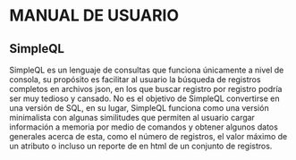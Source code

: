 # MANUAL DE USUARIO 
## SimpleQL
SimpleQL es un lenguaje de consultas que funciona únicamente a nivel de consola, su propósito es facilitar al usuario la búsqueda de registros completos en archivos json, en los que buscar registro por registro podría ser muy tedioso y cansado. No es el objetivo de SimpleQL convertirse en una versión de SQL, en su lugar, SimpleQL funciona como una versión minimalista con algunas similitudes que permiten al usuario cargar información a memoria por medio de comandos y obtener algunos datos generales acerca de esta, como el número de registros, el valor máximo de un atributo o incluso un reporte de en html de un conjunto de registros.

